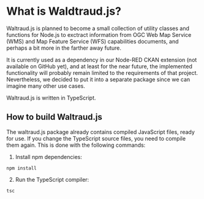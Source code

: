 # What is Waldtraud.js?

Waltraud.js is planned to become a small collection of utility classes and functions for Node.js to exctract information from OGC Web Map Service (WMS) and Map Feature Service (WFS) capabilities documents, and perhaps a bit more in the farther away future.

It is currently used as a dependency in our Node-RED CKAN extension (not available on GitHub yet), and at least for the near future, the implemented functionality will probably remain limited to the requirements of that project. Nevertheless, we decided to put it into a separate package since we can imagine many other use cases.

Waltraud.js is written in TypeScript.


## How to build Waltraud.js

The waltraud.js package already contains compiled JavaScript files, ready for use. If you change the TypeScript source files, you need to compile them again. This is done with the following commands:

1. Install npm dependencies:

```npm install```

2. Run the TypeScript compiler:

```tsc```